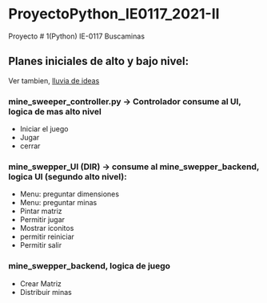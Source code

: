 # ProyectoPython_IE0117_2021-II
Proyecto # 1(Python) IE-0117 Buscaminas

## Planes iniciales de alto y bajo nivel:
Ver tambien, [lluvia de ideas](https://docs.google.com/spreadsheets/d/1ExaA3SSjnD2yHSH6oEkQ7PLAEW0kYarp5tVv0T_rSxA/edit#gid=0)

### mine_sweeper_controller.py -> Controlador consume al UI, logica de mas alto nivel
* Iniciar el juego
* Jugar
* cerrar

### mine_swepper_UI (DIR) -> consume al mine_swepper_backend, logica UI (segundo alto nivel):
* Menu: preguntar dimensiones
* Menu: preguntar minas
* Pintar matriz
* Permitir jugar
* Mostrar iconitos
* permitir reiniciar
* Permitir salir

### mine_swepper_backend, logica de juego
* Crear Matriz
* Distribuir minas
